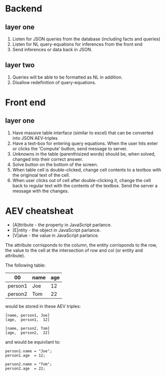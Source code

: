 # Backend

## layer one

1. Listen for JSON queries from the database (including facts and queries)
2. Listen for NL query-equations for inferences from the front end
5. Send inferences or data back in JSON.

## layer two

1. Queries will be able to be formatted as NL in addition.
2. Disallow redefinition of query-equations.

# Front end

## layer one

1. Have massive table interface (similar to excel) that can be
converted into JSON AEV-triples
2. Have a text-box for entering query equations. When the user hits enter or clicks the 'Compute' button, send message to server.
3. Unknowns in the table (parenthisized words) should be, when solved,
changed into their correct answer.
4. Solve button on the bottom of the screen.
5. When table cell is double-clicked, change cell contents to a textbox with the originoal text of the cell.
6. When user clicks out of cell after double-clicking it, change the cell back to regular text with the contents of the textbox. Send the server a message with the changes.


# AEV cheatsheat

- [A]ttribute - the property in JavaScript parlance.
- [E]ntity - the object in JavaScript parlance.
- [V]alue - the value in JavaScript parlance.

The attribute corrisponds to the column, the entity corrisponds to the row, the value to the cell at the intersection of row and col (or entity and attribute).

The following table:

00   | name | age
--------|------|----
person1 | Joe  | 12
person2 | Tom  | 22

would be stored in these AEV triples:

```
[name, person1, Joe]
[age,  person1,  12]

[name, person2, Tom]
[age,  person2,  22]
```

and would be equivilant to:

```
person1.name = "Joe";
person1.age  = 12;

person2.name = "Tom";
person2.age  = 22;
```
